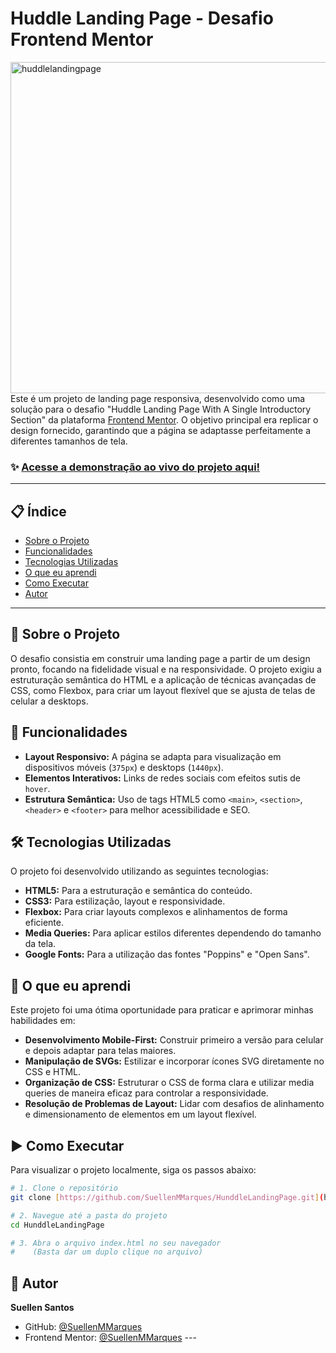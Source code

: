 # Huddle Landing Page - Desafio Frontend Mentor

<img width="1012" height="530" alt="huddlelandingpage" src="https://github.com/user-attachments/assets/b7848e99-e702-4f1e-a2b9-4787db4210d1" /> <br>
Este é um projeto de landing page responsiva, desenvolvido como uma solução para o desafio "Huddle Landing Page With A Single Introductory Section" da plataforma [Frontend Mentor](https://www.frontendmentor.io). O objetivo principal era replicar o design fornecido, garantindo que a página se adaptasse perfeitamente a diferentes tamanhos de tela.

### ✨ [Acesse a demonstração ao vivo do projeto aqui!](https://SuellenMMarques.github.io/HuddleLandingPage/)

---

## 📋 Índice

* [Sobre o Projeto](#-sobre-o-projeto)
* [Funcionalidades](#-funcionalidades)
* [Tecnologias Utilizadas](#-tecnologias-utilizadas)
* [O que eu aprendi](#-o-que-eu-aprendi)
* [Como Executar](#-como-executar)
* [Autor](#-autor)

---

## 📖 Sobre o Projeto

O desafio consistia em construir uma landing page a partir de um design pronto, focando na fidelidade visual e na responsividade. O projeto exigiu a estruturação semântica do HTML e a aplicação de técnicas avançadas de CSS, como Flexbox, para criar um layout flexível que se ajusta de telas de celular a desktops.

## 🚀 Funcionalidades

* **Layout Responsivo:** A página se adapta para visualização em dispositivos móveis (`375px`) e desktops (`1440px`).
* **Elementos Interativos:** Links de redes sociais com efeitos sutis de `hover`.
* **Estrutura Semântica:** Uso de tags HTML5 como `<main>`, `<section>`, `<header>` e `<footer>` para melhor acessibilidade e SEO.

## 🛠️ Tecnologias Utilizadas

O projeto foi desenvolvido utilizando as seguintes tecnologias:

* **HTML5:** Para a estruturação e semântica do conteúdo.
* **CSS3:** Para estilização, layout e responsividade.
* **Flexbox:** Para criar layouts complexos e alinhamentos de forma eficiente.
* **Media Queries:** Para aplicar estilos diferentes dependendo do tamanho da tela.
* **Google Fonts:** Para a utilização das fontes "Poppins" e "Open Sans".

## 🧠 O que eu aprendi

Este projeto foi uma ótima oportunidade para praticar e aprimorar minhas habilidades em:

* **Desenvolvimento Mobile-First:** Construir primeiro a versão para celular e depois adaptar para telas maiores.
* **Manipulação de SVGs:** Estilizar e incorporar ícones SVG diretamente no CSS e HTML.
* **Organização de CSS:** Estruturar o CSS de forma clara e utilizar media queries de maneira eficaz para controlar a responsividade.
* **Resolução de Problemas de Layout:** Lidar com desafios de alinhamento e dimensionamento de elementos em um layout flexível.

## ▶️ Como Executar

Para visualizar o projeto localmente, siga os passos abaixo:

```bash
# 1. Clone o repositório
git clone [https://github.com/SuellenMMarques/HunddleLandingPage.git](https://github.com/SuellenMMarques/HunddleLandingPage.git)

# 2. Navegue até a pasta do projeto
cd HunddleLandingPage

# 3. Abra o arquivo index.html no seu navegador
#    (Basta dar um duplo clique no arquivo)
```

## 👤 Autor

**Suellen Santos**

* GitHub: [@SuellenMMarques](https://github.com/SuellenMMarques)
* Frontend Mentor: [@SuellenMMarques](https://www.frontendmentor.io/profile/SuellenMMarques) ---
